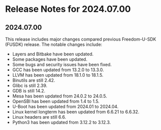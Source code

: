 # Release Notes for 2024.07.00

## 2024.07.00

This release includes major changes compared previous Freedom-U-SDK (FUSDK) release. The notable changes include:
- Layers and Bitbake have been updated.
- Some packages have been updated.
- Some bugs and security issues have been fixed.
- GCC has been updated from 13.2.0 to 13.3.0.
- LLVM has been updated from 18.1.0 to 18.1.5.
- Binutils are still 2.42.
- Glibc is still 2.39.
- GDB is still 14.2.
- Mesa has been updated from 24.0.2 to 24.0.5.
- OpenSBI has been updated from 1.4 to 1.5.
- U-Boot has been updated from 2024.01 to 2024.04.
- Linux kernel longterm has been updated from 6.6.21 to 6.6.32.
- Linux headers are still 6.6.
- Python3 has been updated from 3.12.2 to 3.12.3.
